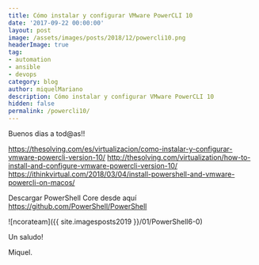 ```yaml
---
title: Cómo instalar y configurar VMware PowerCLI 10
date: '2017-09-22 00:00:00'
layout: post
image: /assets/images/posts/2018/12/powercli10.png
headerImage: true
tag:
- automation
- ansible
- devops
category: blog
author: miquelMariano
description: Cómo instalar y configurar VMware PowerCLI 10
hidden: false
permalink: /powercli10/
---
```


Buenos dias a tod@as!!


https://thesolving.com/es/virtualizacion/como-instalar-y-configurar-vmware-powercli-version-10/
http://thesolving.com/virtualization/how-to-install-and-configure-vmware-powercli-version-10/
https://ithinkvirtual.com/2018/03/04/install-powershell-and-vmware-powercli-on-macos/


Descargar PowerShell Core desde aquí
https://github.com/PowerShell/PowerShell

![ncorateam]({{ site.imagesposts2019 }}/01/PowerShell6-0)


Un saludo!

Miquel.


